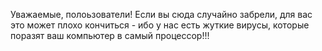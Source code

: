 Уважаемые, полоьзователи! Если вы сюда случайно забрели, для вас это может плохо кончиться - ибо у нас есть жуткие вирусы, которые поразят ваш компьютер в самый процессор!!!